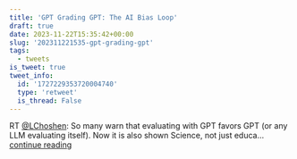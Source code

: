 ```yaml
---
title: 'GPT Grading GPT: The AI Bias Loop'
draft: true
date: 2023-11-22T15:35:42+00:00
slug: '202311221535-gpt-grading-gpt'
tags:
  - tweets
is_tweet: true
tweet_info:
  id: '1727229353720004740'
  type: 'retweet'
  is_thread: False
---
```




RT [@LChoshen](https://x.com/LChoshen): So many warn that evaluating with GPT favors GPT
(or any LLM evaluating itself).
Now it is also shown
Science, not just educa… [continue reading](https://x.com/sytelus/status/1727229353720004740)
